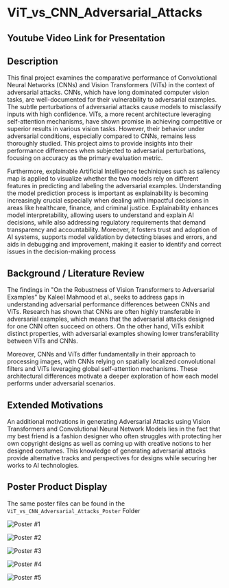 # ViT_vs_CNN_Adversarial_Attacks

## Youtube Video Link for Presentation


## Description
This final project examines the comparative performance of Convolutional Neural Networks (CNNs) and Vision Transformers (ViTs) in the context of adversarial attacks. CNNs, which have long dominated computer vision tasks, are well-documented for their vulnerability to adversarial examples. The subtle perturbations of adversarial attacks cause models to misclassify inputs with high confidence. ViTs, a more recent architecture leveraging self-attention mechanisms, have shown promise in achieving competitive or superior results in various vision tasks. However, their behavior under adversarial conditions, especially compared to CNNs, remains less thoroughly studied. This project aims to provide insights into their performance differences when subjected to adversarial perturbations, focusing on accuracy as the primary evaluation metric. 

Furthermore, explainable Artificial Intelligence techiniques such as saliency map is applied to visualize whether the two models rely on different features in predicting and labeling the adversarial examples. Understanding the model prediction process is important as explainability is becoming increasingly crucial especially when dealing with impactful decisions in areas like healthcare, finance, and criminal justice. Explainability enhances model interpretability, allowing users to understand and explain AI decisions, while also addressing regulatory requirements that demand transparency and accountability. Moreover, it fosters trust and adoption of AI systems, supports model validation by detecting biases and errors, and aids in debugging and improvement, making it easier to identify and correct issues in the decision-making process 

## Background / Literature Review

The findings in "On the Robustness of Vision Transformers to Adversarial Examples" by Kaleel Mahmood et al., seeks to address gaps in understanding adversarial performance differences between CNNs and ViTs. Research has shown that CNNs are often highly transferable in adversarial examples, which means that the adversarial attacks designed for one CNN often succeed on others. On the other hand, ViTs exhibit distinct properties, with adversarial examples showing lower transferability between ViTs and CNNs. 

Moreover, CNNs and ViTs differ fundamentally in their approach to processing images, with CNNs relying on spatially localized convolutional filters and ViTs leveraging global self-attention mechanisms. These architectural differences motivate a deeper exploration of how each model performs under adversarial scenarios. 

## Extended Motivations

An additional motivations in generating Adversarial Attacks using Vision Transformers and Convolutional Neural Network Models lies in the fact that my best friend is a fashion designer who often struggles with protecting her own copyright designs as well as coming up with creative notions to her designed costumes. This knowledge of generating adversarial attacks provide alternative tracks and perspectives for designs while securing her works to AI technologies. 

## Poster Product Display

The same poster files can be found in the `ViT_vs_CNN_Adversarial_Attacks_Poster` Folder

![Poster #1](https://github.com/user-attachments/assets/34f1fc3e-c96a-4d15-adab-164f498c9e8f)

![Poster #2](https://github.com/user-attachments/assets/03850642-fc26-4a06-961b-016a25e43e07)

![Poster #3](https://github.com/user-attachments/assets/573e3452-84a1-4f07-a292-b4dd4fa06162)

![Poster #4](https://github.com/user-attachments/assets/350125ec-af73-4595-8751-896d7005c073)

![Poster #5](https://github.com/user-attachments/assets/2c4a9a2c-0ad8-470e-90e1-1cb760a14729)

